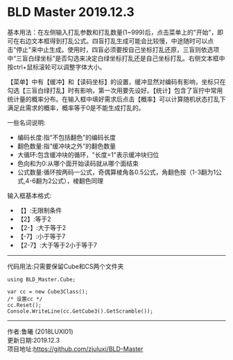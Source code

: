 ﻿# BLD Master 2019.12.3

基本用法：在左侧输入打乱参数和打乱数量(1~999)后，点击菜单上的"开始"，即可在右边文本框得到打乱公式。四盲打乱生成可能会比较慢，中途随时可以点击"停止"来中止生成。使用时，四盲必须要按自己坐标打乱还原，三盲则依选项中“三盲白绿坐标”是否勾选来决定白绿坐标打乱还是自己坐标打乱。右侧文本框中按ctrl+鼠标滚轮可以调整字体大小。  


【菜单】中有【缓冲】和【读码坐标】的设置，缓冲显然对编码有影响，坐标只在勾选【三盲白绿打乱】时有影响，第一次用要先设好。【统计】包含了盲拧中常用统计量的概率分布。在输入框中填好需求后点击【概率】可以计算随机状态打乱下满足此需求的概率，概率等于0是不能生成打乱的。


一些名词说明:
* 编码长度:指“不包括翻色”的编码长度
* 翻色数量:指“缓冲块之外”的翻色数量
* 大循环:包含缓冲块的循环，"长度=1"表示缓冲块归位
* 色向和为0:从哪个面开始读码就从哪个面结束
* 公式数量:循环按两码一公式，奇偶算棱角各0.5公式，角翻色按（1-3翻为1公式,4-6翻为2公式），棱翻色同理


输入框基本格式:
* 【】:无限制条件
* 【2】:等于2
* 【2-】:大于等于2
* 【-7】:小于等于7    
* 【2-7】:大于等于2小于等于7
  
-----------------------------------
  
代码用法:只需要保留Cube和CS两个文件夹
```
using BLD_Master.Cube;

var cc = new Cube3Class();
/* 设置cc */
cc.Reset();
Console.WriteLine(cc.GetCube3().GetScramble());
```
  
-----------------------------------

作者:鲁曦 (2018LUXI01)  
更新日期:2019.12.3  
项目地址:https://github.com/zjuluxi/BLD-Master
